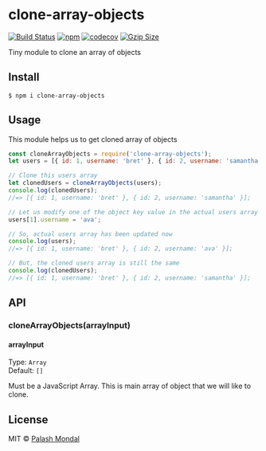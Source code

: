 # clone-array-objects

[![Build Status](https://travis-ci.org/palashmon/clone-array-objects.svg?branch=master)](https://travis-ci.org/palashmon/clone-array-objects)
[![npm](https://img.shields.io/npm/v/clone-array-objects.svg)](https://www.npmjs.org/package/clone-array-objects)
[![codecov](https://codecov.io/gh/palashmon/clone-array-objects/branch/master/graph/badge.svg)](https://codecov.io/gh/palashmon/clone-array-objects)
[![Gzip Size](https://img.badgesize.io/https://unpkg.com/clone-array-objects?compression=gzip)](https://bundlephobia.com/result?p=clone-array-objects) 

Tiny module to clone an array of objects

## Install

```
$ npm i clone-array-objects
```

## Usage

This module helps us to get cloned array of objects

```js
const cloneArrayObjects = require('clone-array-objects');
let users = [{ id: 1, username: 'bret' }, { id: 2, username: 'samantha' }];

// Clone this users array
let clonedUsers = cloneArrayObjects(users);
console.log(clonedUsers);
//=> [{ id: 1, username: 'bret' }, { id: 2, username: 'samantha' }];

// Let us modify one of the object key value in the actual users array
users[1].username = 'ava';

// So, actual users array has been updated now
console.log(users);
//=> [{ id: 1, username: 'bret' }, { id: 2, username: 'ava' }];

// But, the cloned users array is still the same
console.log(clonedUsers);
//=> [{ id: 1, username: 'bret' }, { id: 2, username: 'samantha' }];
```

## API

### cloneArrayObjects(arrayInput)

#### arrayInput

Type: `Array`<br>
Default: `[]`

Must be a JavaScript Array. This is main array of object that we will like to clone.

## License

MIT © [Palash Mondal](https://github.com/palashmon)
